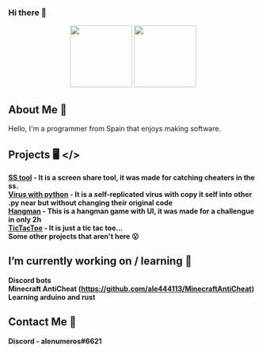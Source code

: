 ### Hi there 👋
<p align='center'>
  <img src='https://cdn.iconscout.com/icon/free/png-512/python-14-569257.png' width="125" height="125">
  <img src='https://www.flaticon.com/svg/static/icons/svg/226/226777.svg' width='125' height='125'>
</p>

## About Me 📝
Hello, I'm a programmer from Spain that enjoys making software.

## Projects 🖥️ </>

**[SS tool](https://github.com/ale444113/MinecraftSSToolByNumbers) - It is a screen share tool, it was made for catching cheaters in the ss.**<br>
**[Virus with python](https://github.com/ale444113/viruswithpython) - It is a self-replicated virus with copy it self into other .py near but without changing their original code** <br>
**[Hangman](https://github.com/ale444113/hangman-ahorcado) - This is a hangman game with UI, it was made for a challengue in only 2h** <br>
**[TicTacToe](https://github.com/ale444113/TicTacToe) - It is just a tic tac toe...** <br>
**Some other projects that aren't here 😮** <br>

## I’m currently working on / learning 🔭
**Discord bots** <br>
**Minecraft AntiCheat (https://github.com/ale444113/MinecraftAntiCheat)** <br>
**Learning arduino and rust**<br>

## Contact Me 📱
**Discord - alenumeros#6621**<br>

<!--
**ale444113/ale444113** is a ✨ _special_ ✨ repository because its `README.md` (this file) appears on your GitHub profile.

Here are some ideas to get you started:

- 🔭 I’m currently working on ...
- 🌱 I’m currently learning ...
- 👯 I’m looking to collaborate on ...
- 🤔 I’m looking for help with ...
- 💬 Ask me about ...
- 📫 How to reach me: ...
- 😄 Pronouns: ...
- ⚡ Fun fact: ...
-->
